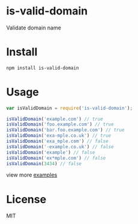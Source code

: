 # is-valid-domain

Validate domain name

# Install

```bash
npm install is-valid-domain
```

# Usage

```javascript
var isValidDomain = require('is-valid-domain');

isValidDomain('example.com') // true
isValidDomain('foo.example.com') // true
isValidDomain('bar.foo.example.com') // true
isValidDomain('exa-mple.co.uk') // true
isValidDomain('exa_mple.com') // false
isValidDomain('-example.co.uk') // false
isValidDomain('example') // false
isValidDomain('ex*mple.com') // false
isValidDomain(3434) // false
```

view more [examples](./test/is-valid-domain.js)

# License

MIT
